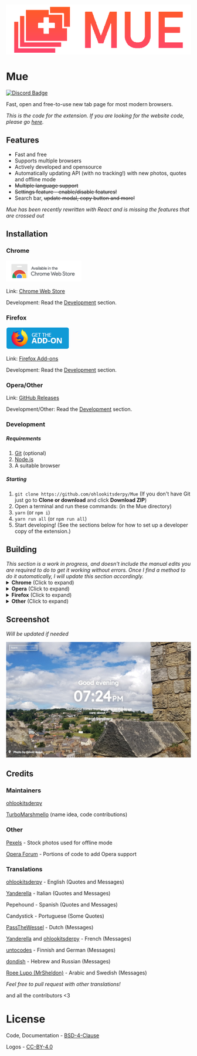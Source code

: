 ![Logo](assets/logo/logo_horizontal.png)

# Mue
[![Discord Badge](https://discordapp.com/api/guilds/336039472250748928/widget.png)](https://discord.gg/HJmmmTB)

Fast, open and free-to-use new tab page for most modern browsers.

*This is the code for the extension. If you are looking for the website code, please go [here](https://github.com/TurboMarshmello/muetab.xyz).*

## Features
* Fast and free
* Supports multiple browsers
* Actively developed and opensource
* Automatically updating API (with no tracking!) with new photos, quotes and offline mode
* ~~Multiple language support~~
* ~~Settings feature - enable/disable features!~~
* Search bar, ~~update modal, copy button and more!~~

*Mue has been recently rewritten with React and is missing the features that are crossed out*

## Installation
### Chrome
[![Chrome Web Store Logo](assets/chrome.png)](https://chrome.google.com/webstore/detail/mue/bngmbednanpcfochchhgbkookpiaiaid)

Link: [Chrome Web Store](https://chrome.google.com/webstore/detail/mue/bngmbednanpcfochchhgbkookpiaiaid)

Development: Read the [Development](#development) section.
### Firefox
[![Firefox Add-ons Logo](assets/firefox.png)](https://addons.mozilla.org/firefox/addon/mue)

Link: [Firefox Add-ons](https://addons.mozilla.org/firefox/addon/mue)

Development: Read the [Development](#development) section.
### Opera/Other
Link: [GitHub Releases](https://github.com/ohlookitsderpy/Mue/releases)

Development/Other: Read the [Development](#development) section.
### Development
<h5>Requirements</h5>
<ol>
  <li><a href='https://git-scm.com'>Git</a> (optional)</li>
  <li><a href='https://nodejs.org'>Node.js</a></li>
  <li>A suitable browser</li>
</ol>
<h5>Starting</h5>
<ol>
  <li> <code>git clone https://github.com/ohlookitsderpy/Mue</code> (If you don't have Git just go to <b>Clone or
      download</b> and click <b>Download ZIP</b>)
  <li> Open a terminal and run these commands: (in the Mue directory)
  <li> <code>yarn</code> (or <code>npm i</code>)
  <li> <code>yarn run all</code> (or <code>npm run all</code>)
  <li> Start developing! (See the sections below for how to set up a developer copy of the extension.)
</ol>
<h2>Building</h5>
<i>This section is a work in progress, and doesn't include the manual edits you are required to do to get it working without errors. 
Once I find a method to do it automatically, I will update this section accordingly.</i>
<details>
  <summary><b>Chrome</b> (Click to expand)</summary>
  <ol>
    <li> <code>yarn run build</code> (or <code>npm run build</code>)
    <li> Rename <code>manifest-chrome.json</code> in the "manfiest" folder to <code>manifest.json</code> in "build" (replace the one created by React)
    <li> Visit <code>chrome://extensions</code> in Chrome
    <li> Click <b>Load unpacked</b> (Make sure <b>Developer Mode</b> is on)
    <li> Go to the directory containing the built copy of Mue and click <b>ok</b>
    <li> Enjoy your new tab!
</details>
<details>
  <summary><b>Opera</b> (Click to expand)</summary>
  <ol>
    <li> <code>yarn run build</code> (or <code>npm run build</code>)
    <li> Rename <code>manifest-opera.json</code> in the "manfiest" folder to <code>manifest.json</code> in "build" (replace the one created by React)
    <li> Visit <code>about://extensions</code> in Opera
    <li> Click <b>Load unpacked extension...</b> (Make sure <b>Developer Mode</b> is on)
    <li> Go to the directory containing Mue and click <b>ok</b>
    <li> Enjoy your new tab!
</details>
<details>
  <summary><b>Firefox</b> (Click to expand)</summary>
  <i>Note: I'm currently trying to find a better method to do this, but this works for now.</i>
  <ol>
    <li> <code>yarn run build</code> (or <code>npm run build</code>)
    <li> Rename <code>manifest-firefox.json</code> in the "manfiest" folder to <code>manifest.json</code> in "build" (replace the one created by React) 
    <li> Move <code>manifest/background-opera.js</code> to <code>build/background-opera.js</code>   
    <li> Visit <code>about:debugging#addons</code> in Firefox
    <li> Click <b>Load Temporary Add-on</b>
    <li> Go to the directory containing Mue and click on the <b>manifest.json</b>
    <li> Enjoy your new tab!
  </ol>
</details>
<details>
  <summary><b>Other</b> (Click to expand)</summary>
  <i>Note: To get the full new tab experience, set your browser to open the <code>index.html</code> on startup and tab open!</i>
    <ol>
      <li> Open the <code>index.html</code> in your browser
      <li> Enjoy your new tab!
    </ol>
</details>

## Screenshot
*Will be updated if needed*

![Screenshot](assets/screenshot.jpg)

## Credits
### Maintainers
[ohlookitsderpy](https://github.com/ohlookitsderpy)

[TurboMarshmello](https://github.com/TurboMarshmello) (name idea, code contributions)

### Other
[Pexels](https://pexels.com) - Stock photos used for offline mode

[Opera Forum](https://forums.opera.com/topic/25046/how-to-disable-completely-the-speed-dial/14) - Portions of code to add Opera support

### Translations
[ohlookitsderpy](https://github.com/ohlookitsderpy) - English (Quotes and Messages)

[Yanderella](https://github.com/tomiedev) - Italian (Quotes and Messages)

Pepehound - Spanish (Quotes and Messages)

Candystick - Portuguese (Some Quotes)

[PassTheWessel](https://github.com/PassTheWessel) - Dutch (Messages)

[Yanderella](https://github.com/tomiedev) and [ohlookitsderpy](https://github.com/ohlookitsderpy) - French (Messages)

[untocodes](https://github.com/untocodes) - Finnish and German (Messages)

[dondish](https://github.com/dondish) - Hebrew and Russian (Messages)

[Roee Lupo (MrSheldon)](https://github.com/MrSheldon) - Arabic and Swedish (Messages)

*Feel free to pull request with other translations!*

and all the contributors <3

# License
Code, Documentation - [BSD-4-Clause](LICENSE)

Logos - [CC-BY-4.0](assets/logo/LICENSE)
